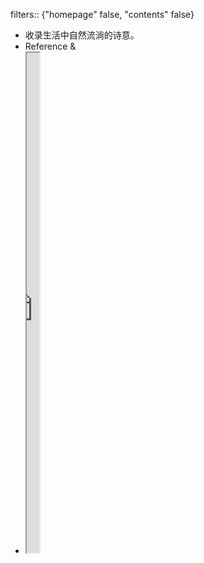 filters:: {"homepage" false, "contents" false}

- 收录生活中自然流淌的诗意。
- Reference &
- <iframe src="https://httishere.gitee.io/notion/new/today-shici.html?mode=w" width="20"height="800"></iframe>
